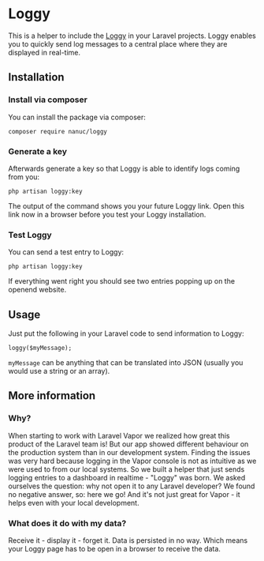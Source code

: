 # Loggy
This is a helper to include the [Loggy](https://loggy.live) in your Laravel projects. Loggy enables you to quickly send log messages to a central place where they are displayed in real-time.


## Installation
### Install via composer
You can install the package via composer:
```
composer require nanuc/loggy
```
### Generate a key

Afterwards generate a key so that Loggy is able to identify logs coming from you:
```
php artisan loggy:key
```
The output of the command shows you your future Loggy link. Open this link now in a browser before you test your Loggy installation.

### Test Loggy
You can send a test entry to Loggy:
```
php artisan loggy:key
```
If everything went right you should see two entries popping up on the openend website.

## Usage
Just put the following in your Laravel code to send information to Loggy:
```
loggy($myMessage);
```
`myMessage` can be anything that can be translated into JSON (usually you would use a string or an array).

## More information
### Why?
When starting to work with Laravel Vapor we realized how great this product of the Laravel team is!
But our app showed different behaviour on the production system than in our development system.
Finding the issues was very hard because logging in the Vapor console is not as intuitive as we were used to from our local systems.
So we built a helper that just sends logging entries to a dashboard in realtime - "Loggy" was born.
We asked ourselves the question: why not open it to any Laravel developer? We found no negative answer, so: here we go!
And it's not just great for Vapor - it helps even with your local development.
### What does it do with my data?
Receive it - display it - forget it. Data is persisted in no way. Which means your Loggy page has to be open in a browser to receive the data.


